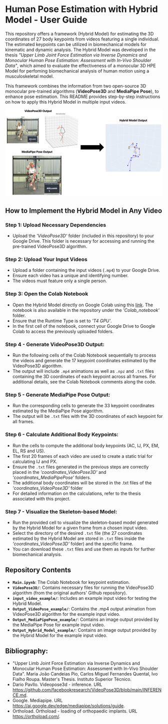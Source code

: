 # Human Pose Estimation with Hybrid Model - User Guide
This repository offers a framework (Hybrid Model) for estimating the 3D coordinates of 27 body keypoints from videos featuring a single individual. The estimated keypoints can be utilized in biomechanical models for kinematic and dynamic analysis. The Hybrid Model was developed in the thesis *"Upper Limb Joint Force Estimation via Inverse Dynamics and Monocular Human Pose Estimation: Assessment with In-Vivo Shoulder Data"*, which aimed to evaluate the effectiveness of a monocular 3D HPE Model for perfoming biomechanical analysis of human motion using a musculoskeletal model. 

This framework combines the information from two open-source 3D monocular pre-trained algorithms (**VideoPose3D** and **MediaPipe Pose**), to enhance pose estimation. This README provides step-by-step instructions on how to apply this Hybrid Model in multiple input videos.

![Hybrid Model Overview](Introduction.png)

## How to Implement the Hybrid Model in Any Video

### Step 1: Upload Necessary Dependencies
- Upload the *'VideoPose3D'* folder (included in this repository) to your Google Drive. This folder is necessary for accessing and running the pre-trained VideoPose3D algorithm.

### Step 2: Upload Your Input Videos
- Upload a folder containing the input videos (`.mp4`) to your Google Drive.
- Ensure each video has a unique and identifying number.
- The videos must feature only a single person.

### Step 3: Open the Colab Notebook
- Open the Hybrid Model directly on Google Colab using this [link](https://colab.research.google.com/drive/1uJyhlSCVim_g5H02v8AjY2lFa_7JBWO_?usp=sharing). The notebook is also available in the repository under the *'Colab_notebook'* folder.
- Ensure that the Runtime Type is set to *'T4 GPU'*.
- In the first cell of the notebook, connect your Google Drive to Google Colab to access the previously uploaded folders.
  
### Step 4 - Generate VideoPose3D Output:
- Run the following cells of the Colab Notebook sequentially to process the videos and generate the 17 keypoint coordinates estimated by the VideoPose3D algorithm.
- The output will include `.mp4` animations as well as `.npz` and `.txt` files containing the 3D coordinates of each keypoint across all frames. For additional details, see the Colab Notebook comments along the code.

### Step 5 - Generate MediaPipe Pose Output:
- Run the corresponding cells to generate the 33 keypoint coordinates estimated by the MediaPipe Pose algorithm.
- The output will be `.txt` files with the 3D coordinates of each keypoint for all frames.

### Step 6 - Calculate Additional Body Keypoints:
- Run the cells to compute the additional body keypoints (AC, IJ, PX, EM, EL, RS and US).
-  The first 20 frames of each video are used to create a static trial for calculating IJ and PX.
- Ensure the `.txt` files generated in the previous steps are correctly placed in the *'coordinates_VideoPose3D'* and *'coordinates_MediaPipePose'* folders.
- The additional body coordinates will be stored in the .txt files of the *'coordinates_VideoPose3D'* folder
- For detailed information on the calculations, refer to the thesis associated with this project.

### Step 7 - Visualize the Skeleton-based Model:
- Run the provided cell to visualize the skeleton-based model generated by the Hybrid Model for a given frame from a chosen input video.
- Select the directory of the desired `.txt` file (the 27 coordinates estimated by the Hybrid Model are stored in `.txt` files inside the *'coordinates_VideoPose3D'* folder) and the specific frame.
- You can download these `.txt` files and use them as inputs for further biomechanical analysis.


## Repository Contents
- **`Main.ipynb`**: The Colab Notebook for keypoint estimation.
- **`VideoPose3D/`**: Contains necessary files for running the VideoPose3D algorithm (from the original authors' Github repository).
- **`input_video_example/`**: Includes an example input video for testing the Hybrid Model.
- **`Output_VideoPose_example/`**: Contains the .mp4 output animation from VideoPose3D algorithm for the example input video.
- **`Output_MediaPipePose_example/`**: Contains an image output provided by the MediaPipe Pose for example input video.
- **`Output_Hybrid_Model_example/`**: Contains an image output provided by the Hybrid Model for the example input video.

## Bibliography:
- "Upper Limb Joint Force Estimation via Inverse Dynamics and Monocular Human Pose Estimation: Assessment with In-Vivo Shoulder Data". Maria João Candeias Pio, Carlos Miguel Fernandes Quental, Ivo Fialho Roupa. Master's Thesis. Instituto Superior Técnico.
- Dario Pavllo. Videopose3d - inference. URL https://github.com/facebookresearch/VideoPose3D/blob/main/INFERENCE.md.
- Google. Mediapipe. URL https://ai.google.dev/edge/mediapipe/solutions/guide.
- Orthoload. Orthoload - loading of orthopaedic implants. URL https://orthoload.com/.

